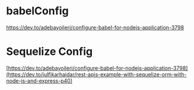 # babelConfig

https://dev.to/adebayoileri/configure-babel-for-nodejs-application-3798


# Sequelize Config
[https://dev.to/adebayoileri/configure-babel-for-nodejs-application-3798](https://dev.to/julfikarhaidar/rest-apis-example-with-sequelize-orm-with-node-js-and-express-p40)
